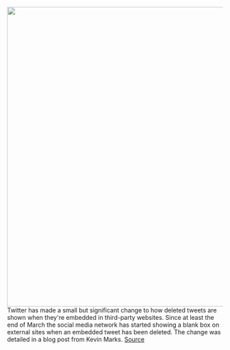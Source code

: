 <img src='https://cdn.vox-cdn.com/thumbor/3c__J2rB8rVTcNmUkp7KCwPXw0w=/0x0:624x416/1200x800/filters:focal(263x159:361x257)/cdn.vox-cdn.com/uploads/chorus_image/image/70715893/Screen_Shot_2022_04_06_at_11.24.58_AM.0.jpg' width='700px' /><br/>
Twitter has made a small but significant change to how deleted tweets are shown when they're embedded in third-party websites. Since at least the end of March the social media network has started showing a blank box on external sites when an embedded tweet has been deleted. The change was detailed in a blog post from Kevin Marks.
<a href='https://www.theverge.com/2022/4/6/23012913/twitter-tweet-embeds-deleted-tweets-empty-iframe-broken'> Source <a/>